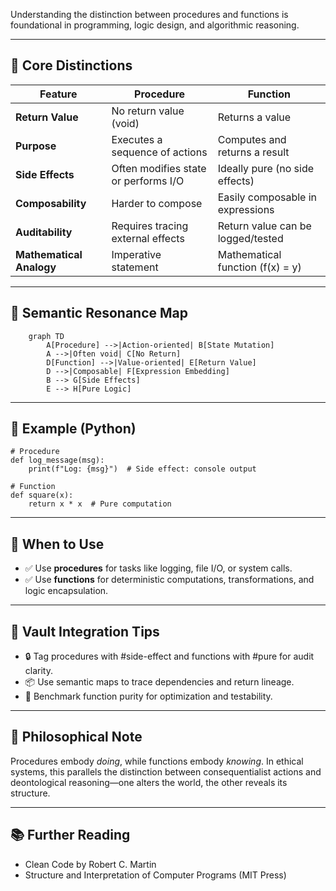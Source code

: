 Understanding the distinction between procedures and functions is foundational in programming, logic design, and algorithmic reasoning. 

---

## 🧩 Core Distinctions

| Feature                  | Procedure                              | Function                                |
|--------------------------|----------------------------------------|-----------------------------------------|
| **Return Value**         | No return value (void)                 | Returns a value                         |
| **Purpose**              | Executes a sequence of actions         | Computes and returns a result           |
| **Side Effects**         | Often modifies state or performs I/O   | Ideally pure (no side effects)          |
| **Composability**        | Harder to compose                      | Easily composable in expressions        |
| **Auditability**         | Requires tracing external effects      | Return value can be logged/tested       |
| **Mathematical Analogy**| Imperative statement                   | Mathematical function (f(x) = y)        |

---

## 🧠 Semantic Resonance Map
```mermaid
    graph TD
        A[Procedure] -->|Action-oriented| B[State Mutation]
        A -->|Often void| C[No Return]
        D[Function] -->|Value-oriented| E[Return Value]
        D -->|Composable| F[Expression Embedding]
        B --> G[Side Effects]
        E --> H[Pure Logic]
```

---

## 🧪 Example (Python)



    # Procedure
    def log_message(msg):
        print(f"Log: {msg}")  # Side effect: console output

    # Function
    def square(x):
        return x * x  # Pure computation


---

## 🧭 When to Use

- ✅ Use **procedures** for tasks like logging, file I/O, or system calls.  
- ✅ Use **functions** for deterministic computations, transformations, and logic encapsulation.

---

## 🧱 Vault Integration Tips

- 🔒 Tag procedures with #side-effect and functions with #pure for audit clarity.  
- 📦 Use semantic maps to trace dependencies and return lineage.  
- 🧮 Benchmark function purity for optimization and testability.

---

## 🧘 Philosophical Note

Procedures embody *doing*, while functions embody *knowing*. In ethical systems, this parallels the distinction between consequentialist actions and deontological reasoning—one alters the world, the other reveals its structure.

---

## 📚 Further Reading

- Clean Code by Robert C. Martin  
- Structure and Interpretation of Computer Programs (MIT Press)
